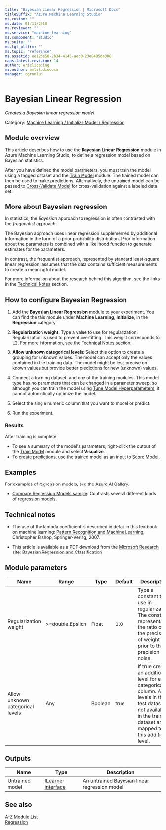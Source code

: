 ```yaml
---
title: "Bayesian Linear Regression | Microsoft Docs"
titleSuffix: "Azure Machine Learning Studio"
ms.custom: ""
ms.date: 01/11/2018
ms.reviewer: ""
ms.service: "machine-learning"
ms.component: "studio"
ms.suite: ""
ms.tgt_pltfrm: ""
ms.topic: "reference"
ms.assetid: ee12de50-2b34-4145-aec0-23e0485da308
caps.latest.revision: 14
author: ericlicoding
ms.author: amlstudiodocs
manager: cgronlun
---
```

# Bayesian Linear Regression

*Creates a Bayesian linear regression model*  


Category: [Machine Learning / Initialize Model / Regression](machine-learning-initialize-model-regression.md)  

## Module overview  
 
This article describes how to use the **Bayesian Linear Regression** module in Azure Machine Learning Studio, to define a regression model based on Bayesian statistics.  
  
After you have defined the model parameters, you must train the model using a tagged dataset and the [Train Model](train-model.md) module.  The trained model can then be used to make predictions. Alternatively, the untrained model can be passed to [Cross-Validate Model](cross-validate-model.md) for cross-validation against a labeled data set.
  
## More about Bayesian regression  

In statistics, the *Bayesian* approach to regression is often contrasted with the *frequentist* approach.  
  
The Bayesian approach uses linear regression supplemented by additional information in the form of a prior probability distribution. Prior information about the parameters is combined with a likelihood function to generate estimates for the parameters.  
  
In contrast, the frequentist approach, represented by standard least-square linear regression, assumes that the data contains sufficient measurements to create a meaningful model.  
 
For more information about the research behind this algorithm, see the links in the [Technical Notes](#bkmk_Notes) section.
  
## How to configure Bayesian Regression 
  
1.  Add the **Bayesian Linear Regression** module to your experiment.  You can find the this module  under **Machine Learning**, **Initialize**, in the **Regression** category. 

2. **Regularization weight**: Type a value to use for regularization. Regularization is used to prevent overfitting. This weight corresponds to L2. For more information, see the [Technical Notes](#bkmk_Notes) section.  
  
3. **Allow unknown categorical levels**: Select this option to create a grouping for unknown values.  The model can accept only the values contained in the training data. The model might be less precise on known values but provide better predictions for new (unknown) values.

4. Connect a training dataset, and one of the training modules. This model type has no parameters that can be changed in a parameter sweep, so although you can train the model using [Tune Model Hyperparameters](tune-model-hyperparameters.md), it cannot automatically optimize the model.

5. Select the single numeric column that you want to model or predict.  

6.  Run the experiment.  

### Results

After training is complete:

+ To see a summary of the model's parameters, right-click the output of the [Train Model](train-model.md) module and select **Visualize**.
+ To create predictions, use the trained model as an input to [Score Model](score-model.md).

## Examples

For examples of regression models, see the [Azure AI Gallery](https://gallery.cortanaintelligence.com).
  
- [Compare Regression Models sample](http://go.microsoft.com/fwlink/?LinkId=525731): Contrasts several different kinds of regression models.  
  
## <a name="bkmk_Notes"></a>Technical notes

+ The use of the lambda coefficient is described in detail in this textbook on machine learning: [Pattern Recognition and Machine Learning](http://www.springer.com/gb/book/9780387310732), Christopher Bishop, Springer-Verlag, 2007. 

+ This article is available as a PDF download from the [Microsoft Research site](http://research.microsoft.com/en-us/um/people/cmbishop/PRML/):  [Bayesian Regression and Classification](https://www.microsoft.com/en-us/research/wp-content/uploads/2016/02/bishop-nato-bayes.pdf)

## Module parameters

|Name|Range|Type|Default|Description|  
|----------|-----------|----------|-------------|-----------------|  
|Regularization weight|>=double.Epsilon|Float|1.0|Type a constant to use in regularization. The constant represents the ratio of the precision of weight prior to the precision of noise.|  
|Allow unknown categorical levels|Any|Boolean|true|If true creates an additional level for each categorical column. Any levels in the test dataset not available in the training dataset are mapped to this additional level.|  
  
## Outputs

|Name|Type|Description|  
|----------|----------|-----------------|  
|Untrained model|[ILearner interface](ilearner-interface.md)|An untrained Bayesian linear regression model|  

## See also

 [A-Z Module List](a-z-module-list.md)   
 [Regression](machine-learning-initialize-model-regression.md)